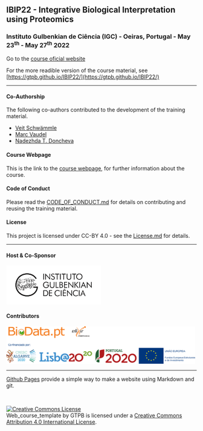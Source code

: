 ## IBIP22 - Integrative Biological Interpretation using Proteomics

###  Instituto Gulbenkian de Ciência (IGC) - Oeiras, Portugal - May 23<sup>th</sup> - May 27<sup>th</sup> 2022
Go to the [course oficial website](http://gtpb.igc.gulbenkian.pt/bicourses/2022/IBIP22/)

For the more readible version of the course material, see [https://gtpb.github.io/IBIP22/](https://gtpb.github.io/IBIP22/)

---

#### Co-Authorship

The following co-authors contributed to the development of the training material.

* [Veit Schw&auml;mmle](https://github.com/veitveit)
* [Marc Vaudel](https://github.com/mvaudel)
* [Nadezhda T. Doncheva](https://github.com/scaramonche)

#### Course Webpage
This is the link to the [course webpage](http://gtpb.igc.gulbenkian.pt/bicourses/2022/IBIP22/), for further information about the course.

#### Code of Conduct
Please read the [CODE_OF_CONDUCT.md](./CODE_OF_CONDUCT.md) for details on contributing and reusing the training material.

#### License
This project is licensed under CC-BY 4.0 - see the [License.md](License.md) for details.

---

#### Host & Co-Sponsor

<a href="http://www.igc.gulbenkian.pt/"><img src="./assets/readme_img/Logo_IGC_2014.png" alt="Instituto Gulbenkian de Ciência" width="250px"></a>

#### Contributors

<a href="https://biodata.pt/"><img src="./assets/readme_img/BIoData_and_co-financiadores.png" alt="Instituto Gulbenkian de Ciência" width="500px"></a>

---

[Github Pages](https://pages.github.com) provide a simple way to make a website using Markdown and git.

<br/>

<a rel="license" href="http://creativecommons.org/licenses/by/4.0/"><img alt="Creative Commons License" style="border-width:0" src="https://i.creativecommons.org/l/by/4.0/88x31.png" /></a><br /><span xmlns:dct="http://purl.org/dc/terms/" property="dct:title">Web_course_template</span> by <span xmlns:cc="http://creativecommons.org/ns#" property="cc:attributionName">GTPB</span> is licensed under a <a rel="license" href="http://creativecommons.org/licenses/by/4.0/">Creative Commons Attribution 4.0 International License</a>.

